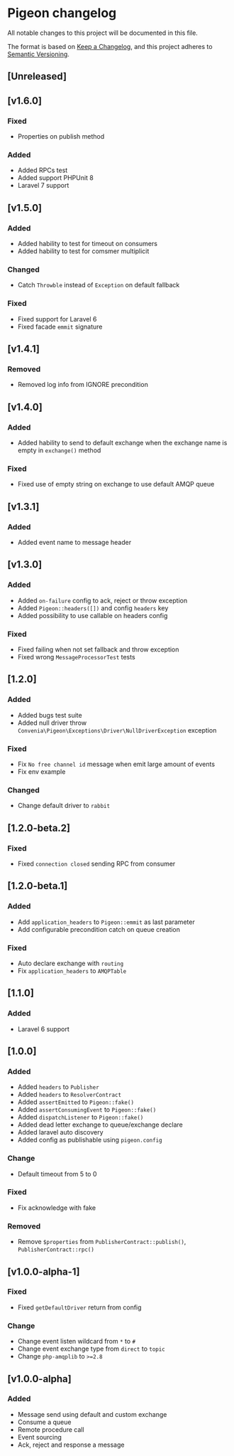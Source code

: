 # Pigeon changelog
All notable changes to this project will be documented in this file.

The format is based on [Keep a Changelog](https://keepachangelog.com/en/1.0.0/),
and this project adheres to [Semantic Versioning](https://semver.org/spec/v2.0.0.html).

## [Unreleased]
## [v1.6.0]
### Fixed
- Properties on publish method
### Added
- Added RPCs test
- Added support PHPUnit 8
- Laravel 7 support

## [v1.5.0]
### Added
- Added hability to test for timeout on consumers
- Added hability to test for comsmer multiplicit
### Changed
- Catch `Throwble` instead of `Exception` on default fallback
### Fixed
- Fixed support for Laravel 6
- Fixed facade `emmit` signature

## [v1.4.1]
### Removed
-  Removed log info from IGNORE precondition

## [v1.4.0]
### Added
- Added hability to send to default exchange when the exchange name is empty in `exchange()` method
### Fixed
- Fixed use of empty string on exchange to use default AMQP queue

## [v1.3.1]
### Added
- Added event name to message header

## [v1.3.0]
### Added
- Added `on-failure` config to ack, reject or throw exception
- Added `Pigeon::headers([])` and config `headers` key
- Added possibility to use callable on headers config
### Fixed
- Fixed failing when not set fallback and throw exception
- Fixed wrong `MessageProcessorTest` tests

## [1.2.0]
### Added
- Added bugs test suite
- Added null driver throw `Convenia\Pigeon\Exceptions\Driver\NullDriverException` exception
### Fixed
- Fix `No free channel id` message when emit large amount of events
- Fix env example
### Changed
- Change default driver to `rabbit`

## [1.2.0-beta.2]
### Fixed
- Fixed `connection closed` sending RPC from consumer

## [1.2.0-beta.1]
### Added
- Add `application_headers` to `Pigeon::emmit` as last parameter
- Add configurable precondition catch on queue creation
### Fixed
- Auto declare exchange with `routing`
- Fix `application_headers` to `AMQPTable`

## [1.1.0]
### Added
- Laravel 6 support

## [1.0.0]
### Added 
- Added `headers` to `Publisher`
- Added `headers` to `ResolverContract`
- Added `assertEmitted` to `Pigeon::fake()`
- Added `assertConsumingEvent` to `Pigeon::fake()`
- Added `dispatchListener` to `Pigeon::fake()`
- Added dead letter exchange to queue/exchange declare
- Added laravel auto discovery
- Added config as publishable using `pigeon.config`
### Change
- Default timeout from 5 to 0
### Fixed
- Fix acknowledge with fake
### Removed
- Remove `$properties` from `PublisherContract::publish()`, `PublisherContract::rpc()`

## [v1.0.0-alpha-1]
### Fixed
- Fixed `getDefaultDriver` return from config
### Change
- Change event listen wildcard from `*` to `#`
- Change event exchange type from `direct` to `topic`
- Change `php-amqplib` to `>=2.8`

## [v1.0.0-alpha]
### Added
- Message send using default and custom exchange
- Consume a queue
- Remote procedure call
- Event sourcing
- Ack, reject and response a message
